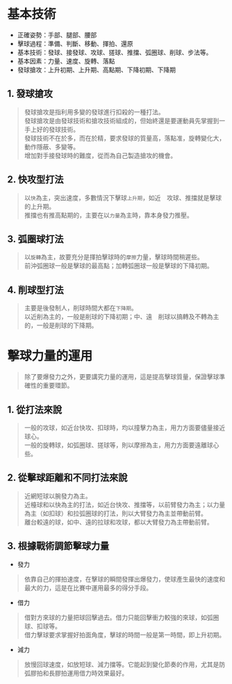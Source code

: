 # 基本技術  
- 正確姿勢：手部、腿部、腰部  
- 擊球過程：準備、判斷、移動、揮拍、還原  
- 基本技術：發球、接發球、攻球、搓球、推擋、弧圈球、削球、步法等。  
- 基本因素：力量、速度、旋轉、落點  
- 發球搶攻：上升初期、上升期、高點期、下降初期、下降期  

## 1. 發球搶攻  
> 發球搶攻是指利用多變的發球進行扣殺的一種打法。  
> 發球搶攻是由發球技術和搶攻技術組成的，但始終還是要運動員先掌握到一手上好的發球技術。  
> 發球技術不在於多，而在於精，要求發球的質量高，落點准，旋轉變化大，動作隱蔽、多變等。  
> 增加對手接發球時的難度，從而為自己製造搶攻的機會。  

## 2. 快攻型打法  
> 以`快`為主，突出速度，多數情況下擊球`上升期`，如近　攻球、推擋就是擊球的上升期。  
> 推擋也有推高點期的，主要在以`力量`為主時，靠本身發力推壓。  

## 3. 弧圈球打法  
> 以`旋轉`為主，故要充分是揮拍擊球時的`摩擦`力量，擊球時間稍遲些。  
> 前沖弧圈球一般是擊球的最高點；加轉弧圈球一般是擊球的下降初期。  

## 4. 削球型打法  
> 主要是後發制人，削球時間大都在`下降期`。  
> 以近削為主的，一般是削球的下降初期；中、遠　削球以搞轉及不轉為主的，一般是削球的下降期。  

# 擊球力量的運用  
> 除了要爆發力之外，更要講究力量的運用，這是提高擊球質量，保證擊球準確性的重要環節。  

## 1. 從打法來說  
> 一般的攻球，如近台快攻、扣球時，均以撞擊力為主，用力方面要儘量接近球心。    
> 一般的旋轉球，如弧圈球、搓球等，則以摩擦為主，用力方面要遠離球心些。  

## 2. 從擊球距離和不同打法來說  
> 近網短球以腕發力為主。  
> 近檯球和以快為主的打法，如近台快攻、推擋等，以前臂發力為主；以力量為主（如扣球）和拉弧圈球的打法，則以大臂發力為主並帶動前臂。    
> 離台較遠的球，如中、遠的拉球和攻球，都以大臂發力為主帶動前臂。  

## 3. 根據戰術調節擊球力量  
- 發力  
> 依靠自己的揮拍速度，在擊球的瞬間發揮出爆發力，使球產生最快的速度和最大的力，這是在比賽中運用最多的得分手段。  
- 借力  
> 借對方來球的力量把球回擊過去。借力只能回擊衝力較強的來球，如弧圈球、扣球等。  
> 借力擊球要求掌握好拍面角度，擊球的時間一般是第一時間，即上升初期。  
- 減力  
> 放慢回球速度，如放短球、減力擋等。它能起到變化節奏的作用，尤其是防弧膠拍和長膠拍運用借力時效果最好。  
